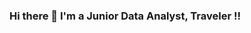 ### Hi there 👋  I'm a Junior Data Analyst, Traveler !!

<!--
**gozdeagar/gozdeagar** is a ✨ _special_ ✨ repository because its `README.md` (this file) appears on your GitHub profile.

Here are some ideas to get you started:

- 🔭 I’m currently working on a project which is predict the risk of delaying loans of a bank.
- 🌱 I’m currently learning SQL , Power BI , Python and Tableau
- 👯 I’m looking to collaborate on anyone to start new project to practice
- 🤔 I’m looking for help with SQL and Python 
     I'm interested in Sales and Retail field
- ⚡ Read more about my Data Journey at Linkedin 
- 📫 How to reach me:
        gozde.agar.26@gmail.com
        https://www.linkedin.com/in/gozdeagar/
      

Latest Linkedin Posts


-->
